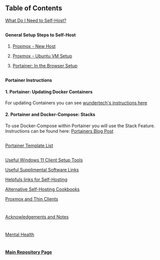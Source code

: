 ## Table of Contents

[What Do I Need to Self-Host?](https://github.com/mycroftwilde/portainer_templates/tree/master/TableOfContents/Intro)

##

#### General Setup Steps to Self-Host

1. [Proxmox - New Host](https://github.com/mycroftwilde/portainer_templates/tree/master/TableOfContents/Proxmox/NewHost)

2. [Proxmox - Ubuntu VM Setup](https://github.com/mycroftwilde/portainer_templates/tree/master/TableOfContents/Proxmox/UbuntuVM)

3. [Portainer: In the Browser Setup](https://github.com/mycroftwilde/portainer_templates/tree/master/TableOfContents/Portainer)

##

#### Portainer Instructions

#### 1. Portainer: Updating Docker Containers

For updating Containers you can see [wundertech's instructions here](https://www.wundertech.net/how-to-update-a-docker-container-using-portainer)

#### 2. Portainer and Docker-Compose: Stacks

To use Docker-Compose within Portainer you will use the Stack Feature. Instructions can be found here: [Portainers Blog Post](https://www.portainer.io/blog/stacks-docker-compose-the-portainer-way)

##
[Portainer Template List](https://github.com/mycroftwilde/portainer_templates/tree/master/TemplatesList)

##

[Useful Windows 11 Client Setup Tools](https://github.com/mycroftwilde/portainer_templates/tree/master/TableOfContents/Windows/README.md)

[Useful Supplimental Software Links](https://github.com/mycroftwilde/portainer_templates/tree/master/TableOfContents/SoftwareLinks)

[Helpfuls links for Self-Hosting](https://github.com/mycroftwilde/portainer_templates/tree/master/TableOfContents/Links/SelfHosting/README.md)

[Alternative Self-Hosting Cookbooks](https://github.com/mycroftwilde/portainer_templates/tree/master/TableOfContents/Alternative)

[Proxmox and Thin Clients](https://github.com/mycroftwilde/portainer_templates/tree/master/TableOfContents/Proxmox/ThinClients)

#
[Acknowledgements and Notes](https://github.com/mycroftwilde/portainer_templates/tree/master/TableOfContents/acknowledgements)
#
[Mental Health](https://github.com/mycroftwilde/portainer_templates/tree/master/TableOfContents/MentalHealth)
#
#### [Main Repository Page](https://github.com/mycroftwilde/portainer_templates)
